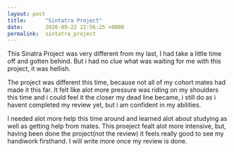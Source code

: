 ```yaml
---
layout: post
title:      "Sintatra Project"
date:       2020-09-22 22:56:25 +0000
permalink:  sintatra_project
---
```


This Sinatra Project was very different from my last, I had take a little time off and gotten behind. But i had no clue what was waiting for me with this project, it was hellish. 

 The project was different this time, because not all of my cohort mates had made it this far. It felt like alot more pressure was riding on my shoulders this time and i could feel it the closer my dead line became, i still do as i havent completed my review yet, but i am confident in my abilities. 
 
 I needed alot more help this time around and learned alot about studying as well as getting help from mates. This proeject fealt alot more intensive, but, having been done the project(not the review) it feels really good to see my handiwork firsthand. I will write more once my review is done. 
